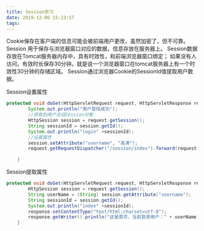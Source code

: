 ```yaml
---
title: Session学习
date: 2019-12-06 15:23:57
tags:
---
```

Cookie保存在客户端的信息可能会被前端用户更改，虽然加密了，但不可靠。
Session 用于保存与浏览器窗口对应的数据，信息存放在服务器上。
Session数据存放在Tomcat服务器内存中，具有时效性，和前端浏览器窗口绑定；
如果没有人访问，有效时长保存30分钟。就是说一个浏览器窗口在tomcat服务器上有一个时效性30分钟的存储区域。
Session通过浏览器Cookie的SessionId值提取用户数据。

Session设置属性
``` java
protected void doGet(HttpServletRequest request, HttpServletResponse response) throws ServletException, IOException {
        System.out.println("用户登陆成功");
        //获取到用户会话Session对象
        HttpSession session = request.getSession();
        String sessionId = session.getId();
        System.out.println("login" +sessionId);
        //设置属性
        session.setAttribute("username", "高涛");
        request.getRequestDispatcher("/session/index").forward(request, response);

    }
```
Session提取属性
``` java
protected void doGet(HttpServletRequest request, HttpServletResponse response) throws ServletException, IOException {
        HttpSession session = request.getSession();
        String userName = (String) session.getAttribute("username");
        String sessionId = session.getId();
        System.out.println("index" +sessionId);
        response.setContentType("text/html;charset=utf-8");
        response.getWriter().println("这是首页，当前登录用户：" + userName);
    }
```


